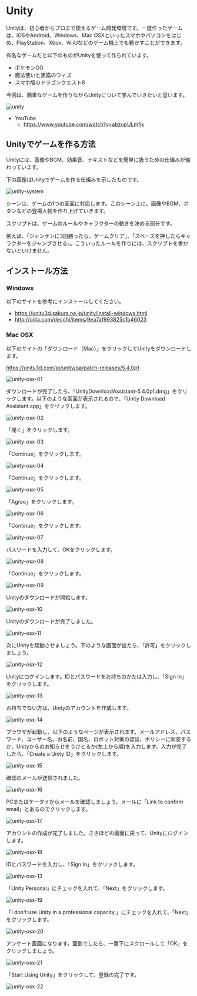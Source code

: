 # Unity

Unityは、初心者からプロまで使えるゲーム開発環境です。一度作ったゲームは、iOSやAndroid、Windows、Mac OSXといったスマホやパソコンをはじめ、PlayStation、Xbox、WiiUなどのゲーム機上でも動かすことができます。

有名なゲームだと以下のものがUnityを使って作られています。

* ポケモンGO
* 魔法使いと黒猫のウィズ
* スマホ版のドラゴンクエスト8

今回は、簡単なゲームを作りながらUnityについて学んでいきたいと思います。

![unity](img/unity-01.png)

* YouTube
    * https://www.youtube.com/watch?v=abzupULmfjk

## Unityでゲームを作る方法

Unityには、画像やBGM、効果音、テキストなどを簡単に扱うための仕組みが備わっています。

下の画像はUnityでゲームを作る仕組みを示したものです。

![unity-system](img/unity-system.png)

シーンは、ゲームの1つの画面に対応します。このシーン上に、画像やBGM、ボタンなどの登場人物を作り上げていきます。

スクリプトは、ゲームのルールやキャラクターの動きを決める部分です。

例えば、「ジャンケンに3回勝ったら、ゲームクリア」、「スペースを押したらキャラクターをジャンプさせる」。こういったルールを作りには、スクリプトを書かないといけません。

## インストール方法

### Windows

以下のサイトを参考にインストールしてください。

* https://unity3d.sakura.ne.jp/unity/install-windows.html
* http://qiita.com/decchi/items/9ea7af993825c1b46023

### Mac OSX

以下のサイトの「ダウンロード（Mac）」をクリックしてUnityをダウンロードします。

https://unity3d.com/jp/unity/qa/patch-releases/5.4.0p1

![unity-osx-01](img/unity-osx-01.png)

ダウンロードが完了したら、「UnityDownloadAssistant-5.4.0p1.dmg」をクリックします。以下のような画面が表示されるので、「Unity Download Assistant.app」をクリックします。

![unity-osx-02](img/unity-osx-02.png)

「開く」をクリックします。

![unity-osx-03](img/unity-osx-03.png)

「Continue」をクリックします。

![unity-osx-04](img/unity-osx-04.png)

「Continue」をクリックします。

![unity-osx-05](img/unity-osx-05.png)

「Agree」をクリックします。

![unity-osx-06](img/unity-osx-06.png)

「Continue」をクリックします。

![unity-osx-07](img/unity-osx-07.png)

パスワードを入力して、OKをクリックします。

![unity-osx-08](img/unity-osx-08.png)

「Continue」をクリックします。

![unity-osx-09](img/unity-osx-09.png)

Unityのダウンロードが開始します。

![unity-osx-10](img/unity-osx-10.png)

Unityのダウンロードが完了しました。

![unity-osx-11](img/unity-osx-11.png)

次にUnityを起動させましょう。下のような画面が出たら、「許可」をクリックしましょう。

![unity-osx-12](img/unity-osx-12.png)

Unityにログインします。IDとパスワードをお持ちのかたは入力し、「Sign In」をクリックします。

![unity-osx-13](img/unity-osx-13.png)

お持ちでない方は、Unityのアカウントを作成します。

![unity-osx-14](img/unity-osx-14.png)

ブラウザが起動し、以下のようなページが表示されます。メールアドレス、パスワード、ユーザー名、お名前、国名、ロボット対策の認証、ポリシーに同意するか、Unityからのお知らせをうけとるか(左上から順)を入力します。入力が完了したら、「Create a Unity ID」をクリックします。

![unity-osx-15](img/unity-osx-15.png)

確認のメールが送信されました。

![unity-osx-16](img/unity-osx-16.png)

PCまたはケータイからメールを確認しましょう。メールに「Link to confirm email」とあるのでクリックします。

![unity-osx-17](img/unity-osx-17.png)

アカウントの作成が完了しました。さきほどの画面に戻って、Unityにログインします。

![unity-osx-18](img/unity-osx-18.png)

IDとパスワードを入力し、「Sign In」をクリックします。

![unity-osx-13](img/unity-osx-13.png)

「Unity Personal」にチェックを入れて、「Next」をクリックします。

![unity-osx-19](img/unity-osx-19.png)

「I don't use Unity in a professional capacity.」にチェックを入れて、「Next」をクリックします。

![unity-osx-20](img/unity-osx-20.png)

アンケート画面になります。面倒でしたら、一番下にスクロールして「OK」をクリックしましょう。

![unity-osx-21](img/unity-osx-21.png)

「Start Using Unity」をクリックして、登録の完了です。

![unity-osx-22](img/unity-osx-22.png)
